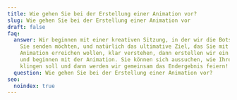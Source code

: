 ```yaml
---
title: Wie gehen Sie bei der Erstellung einer Animation vor?
slug: Wie gehen Sie bei der Erstellung einer Animation vor
draft: false
faq:
  answer: Wir beginnen mit einer kreativen Sitzung, in der wir die Botschaft, die
    Sie senden möchten, und natürlich das ultimative Ziel, das Sie mit der
    Animation erreichen wollen, klar verstehen, dann erstellen wir ein Skript
    und beginnen mit der Animation. Sie können sich aussuchen, wie Ihre Stimme
    klingen soll und dann werden wir gemeinsam das Endergebnis feiern!
  question: Wie gehen Sie bei der Erstellung einer Animation vor?
seo:
  noindex: true
---
```

